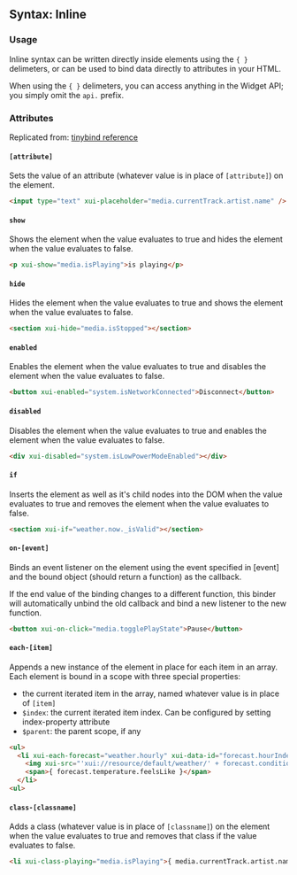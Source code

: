 
## Syntax: Inline
### Usage

Inline syntax can be written directly inside elements using the `{ }` delimeters, or can be used to bind data directly to attributes in your HTML.

When using the `{ }` delimeters, you can access anything in the Widget API; you simply omit the `api.` prefix.

### Attributes
Replicated from: [tinybind reference](https://blikblum.github.io/tinybind/docs/reference/)</a>

#### `[attribute]`

Sets the value of an attribute (whatever value is in place of `[attribute]`) on the element.

```html
<input type="text" xui-placeholder="media.currentTrack.artist.name" />
```

#### `show`

Shows the element when the value evaluates to true and hides the element when the value evaluates to false.

```html
<p xui-show="media.isPlaying">is playing</p>
```

#### `hide`

Hides the element when the value evaluates to true and shows the element when the value evaluates to false.

```html
<section xui-hide="media.isStopped"></section>
```

#### `enabled`

Enables the element when the value evaluates to true and disables the element when the value evaluates to false.

```html
<button xui-enabled="system.isNetworkConnected">Disconnect</button>
```

#### `disabled`

Disables the element when the value evaluates to true and enables the element when the value evaluates to false.

```html
<div xui-disabled="system.isLowPowerModeEnabled"></div>
```

#### `if`

Inserts the element as well as it's child nodes into the DOM when the value evaluates to true and removes the element when the value evaluates to false.

```html
<section xui-if="weather.now._isValid"></section>
```

#### `on-[event]`

Binds an event listener on the element using the event specified in [event] and the bound object (should return a function) as the callback.

If the end value of the binding changes to a different function, this binder will automatically unbind the old callback and bind a new listener to the new function.

```html
<button xui-on-click="media.togglePlayState">Pause</button>
```

#### `each-[item]`

Appends a new instance of the element in place for each item in an array. Each element is bound in a scope with three special properties:

- the current iterated item in the array, named whatever value is in place of `[item]`
- `$index`: the current iterated item index. Can be configured by setting index-property attribute
- `$parent`: the parent scope, if any

```html
<ul>
  <li xui-each-forecast="weather.hourly" xui-data-id="forecast.hourIndex">
    <img xui-src="'xui://resource/default/weather/' + forecast.condition.code + '.svg'" />
    <span>{ forecast.temperature.feelsLike }</span>
  </li>
<ul>
```

#### `class-[classname]`

Adds a class (whatever value is in place of `[classname]`) on the element when the value evaluates to true and removes that class if the value evaluates to false.

```html
<li xui-class-playing="media.isPlaying">{ media.currentTrack.artist.name }</li>
```